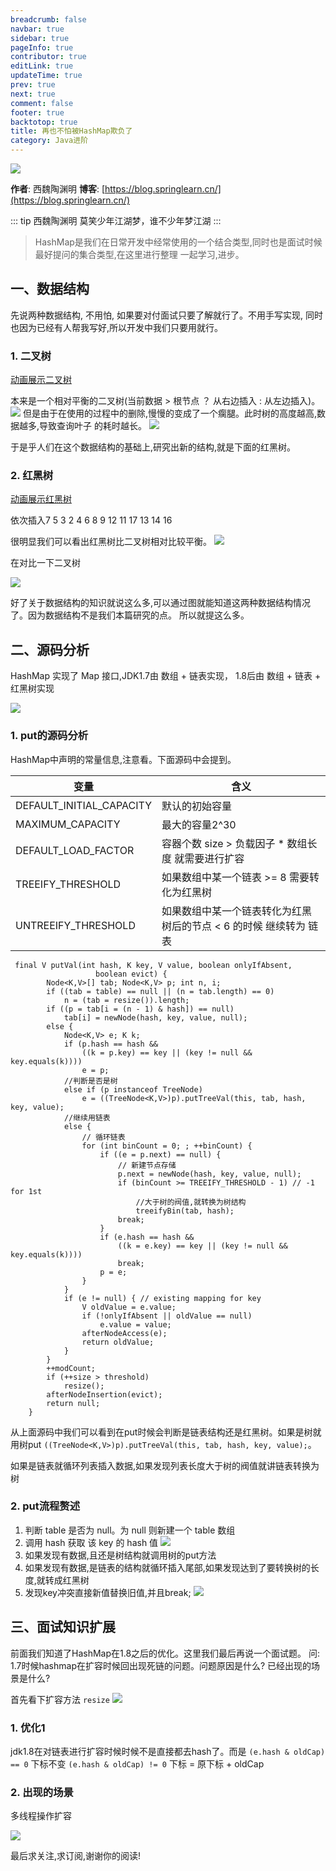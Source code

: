 ```yaml
---
breadcrumb: false
navbar: true
sidebar: true
pageInfo: true
contributor: true
editLink: true
updateTime: true
prev: true
next: true
comment: false
footer: true
backtotop: true
title: 再也不怕被HashMap欺负了
category: Java进阶
---
```



![](https://img.springlearn.cn/blog/learn_1596467333000.png)

**作者**: 西魏陶渊明
**博客**: [https://blog.springlearn.cn/](https://blog.springlearn.cn/)

::: tip 西魏陶渊明
莫笑少年江湖梦，谁不少年梦江湖
:::


> HashMap是我们在日常开发中经常使用的一个结合类型,同时也是面试时候最好提问的集合类型,在这里进行整理
> 一起学习,进步。


## 一、数据结构

先说两种数据结构, 不用怕, 如果要对付面试只要了解就行了。不用手写实现, 同时也因为已经有人帮我写好,所以开发中我们只要用就行。

### 1. 二叉树

[动画展示二叉树](https://www.cs.usfca.edu/~galles/visualization/BST.html)

本来是一个相对平衡的二叉树(当前数据 > 根节点 ？ 从右边插入 : 从左边插入)。
![](https://img.springlearn.cn/blog/learn_1596522740000.png)
但是由于在使用的过程中的删除,慢慢的变成了一个瘸腿。此时树的高度越高,数据越多,导致查询叶子
的耗时越长。
![](https://img.springlearn.cn/blog/learn_1596522608000.png)

于是乎人们在这个数据结构的基础上,研究出新的结构,就是下面的红黑树。

### 2. 红黑树

[动画展示红黑树](https://www.cs.usfca.edu/~galles/visualization/RedBlack.html)

依次插入7 5 3 2 4 6 8 9 12 11 17 13 14 16

很明显我们可以看出红黑树比二叉树相对比较平衡。
![](https://img.springlearn.cn/blog/learn_1596523217000.png)

在对比一下二叉树

![](https://img.springlearn.cn/blog/learn_1596523318000.png)


好了关于数据结构的知识就说这么多,可以通过图就能知道这两种数据结构情况了。因为数据结构不是我们本篇研究的点。
所以就提这么多。


## 二、源码分析


HashMap 实现了 Map 接口,JDK1.7由 数组 + 链表实现， 1.8后由 数组 + 链表 + 红黑树实现

![](https://img.springlearn.cn/blog/learn_1596527068000.png)

### 1. put的源码分析

HashMap中声明的常量信息,注意看。下面源码中会提到。

|变量|含义|
|---|---|
|DEFAULT_INITIAL_CAPACITY| 默认的初始容量|
|MAXIMUM_CAPACITY|最大的容量2^30|
|DEFAULT_LOAD_FACTOR|容器个数 size > 负载因子 * 数组长度  就需要进行扩容|
|TREEIFY_THRESHOLD| 如果数组中某一个链表 >= 8 需要转化为红黑树|
|UNTREEIFY_THRESHOLD|如果数组中某一个链表转化为红黑树后的节点 < 6 的时候 继续转为 链表|


```
 final V putVal(int hash, K key, V value, boolean onlyIfAbsent,
                   boolean evict) {
        Node<K,V>[] tab; Node<K,V> p; int n, i;
        if ((tab = table) == null || (n = tab.length) == 0)
            n = (tab = resize()).length;
        if ((p = tab[i = (n - 1) & hash]) == null)
            tab[i] = newNode(hash, key, value, null);
        else {
            Node<K,V> e; K k;
            if (p.hash == hash &&
                ((k = p.key) == key || (key != null && key.equals(k))))
                e = p;
            //判断是否是树    
            else if (p instanceof TreeNode)
                e = ((TreeNode<K,V>)p).putTreeVal(this, tab, hash, key, value);
            //继续用链表    
            else {
                // 循环链表
                for (int binCount = 0; ; ++binCount) {
                    if ((e = p.next) == null) {
                        // 新建节点存储
                        p.next = newNode(hash, key, value, null);
                        if (binCount >= TREEIFY_THRESHOLD - 1) // -1 for 1st
                            //大于树的阀值,就转换为树结构
                            treeifyBin(tab, hash);
                        break;
                    }
                    if (e.hash == hash &&
                        ((k = e.key) == key || (key != null && key.equals(k))))
                        break;
                    p = e;
                }
            }
            if (e != null) { // existing mapping for key
                V oldValue = e.value;
                if (!onlyIfAbsent || oldValue == null)
                    e.value = value;
                afterNodeAccess(e);
                return oldValue;
            }
        }
        ++modCount;
        if (++size > threshold)
            resize();
        afterNodeInsertion(evict);
        return null;
    }

```

从上面源码中我们可以看到在put时候会判断是链表结构还是红黑树。如果是树就用树put
`((TreeNode<K,V>)p).putTreeVal(this, tab, hash, key, value);`。

如果是链表就循环列表插入数据,如果发现列表长度大于树的阀值就讲链表转换为树


### 2. put流程赘述

1. 判断 table 是否为 null。为 null 则新建一个 table 数组
2. 调用 hash 获取 该 key 的 hash 值
![](https://img.springlearn.cn/blog/learn_1596528441000.png)
3. 如果发现有数据,且还是树结构就调用树的put方法
4. 如果发现有数据,是链表的结构就循环插入尾部,如果发现达到了要转换树的长度,就转成红黑树
5. 发现key冲突直接新值替换旧值,并且break;
![](https://img.springlearn.cn/blog/learn_1596528854000.png)

## 三、面试知识扩展

前面我们知道了HashMap在1.8之后的优化。这里我们最后再说一个面试题。
问: 1.7时候hashmap在扩容时候回出现死链的问题。问题原因是什么?  已经出现的场景是什么?

首先看下扩容方法 `resize`
![](https://img.springlearn.cn/blog/learn_1596530770000.png)

### 1. 优化1

jdk1.8在对链表进行扩容时候时候不是直接都去hash了。而是
`(e.hash & oldCap) == 0` 下标不变
`(e.hash & oldCap) != 0` 下标 = 原下标 + oldCap

### 2. 出现的场景

多线程操作扩容

![](https://img.springlearn.cn/blog/learn_1596531864000.png)

最后求关注,求订阅,谢谢你的阅读!



